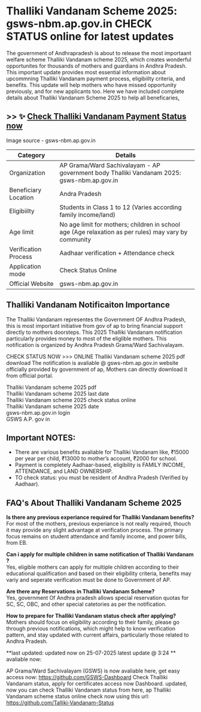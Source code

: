 # Thalliki Vandanam  Scheme 2025: gsws-nbm.ap.gov.in CHECK STATUS online for latest updates

The government of Andhrapradesh is about to release the most importaant welfare scheme Thalliki Vandanam  scheme 2025, which creates wonderful opportunites for thousands of mothers and guardians in Andhra Pradesh. This important update provides most essential information about upcommning Thalliki Vandanam  payment process, eligibiilty criteria, and benefits. This update will help mothers who have missed opportunity previously, and for new applicants too. Here we have included complete details about Thalliki Vandanam  Scheme 2025 to help all beneficaries[.
](https://b.hatena.ne.jp/cinimaworld/)
## >> ✨ [Check Thalliki Vandanam Payment Status now](https://en.dynews.net/talliki-vandanam-status/)

Image source - gsws-nbm.ap.gov.in

| Category | Details |
| --- | --- |
| Organization | AP Grama/Ward Sachivalayam - AP government body Thalliki Vandanam  2025: gsws-nbm.ap.gov.in |
| Beneficiary Location | Andra Pradesh |
| Eligibiilty | Students in Class 1 to 12 (Varies according family income/land) |
| Age limit | No age limit for mothers; children in school age (Age relaxation as per rules) may vary by community |
| Verification Process | Aadhaar verification + Attendance check |
| Application mode | Check Status Online |
| Official Website | gsws-nbm.ap.gov.in |

## Thalliki Vandanam  Notificaiton Importance

The Thalliki Vandanam  representes the Government OF Andhra Pradesh, this is most important initiative from gov of ap to bring financial support directly to mothers doorsteps. This 2025 Thalliki Vandanam  notification particularly provides money to most of the eliglible mothers. This notification is organized by Andhra Pradesh Grama/Ward Sachivalayam.

CHECK STATUS NOW &gt;&gt;&gt; ONLINE Thalliki Vandanam  scheme 2025 pdf download The notification is avaliable @ gsws-nbm.ap.gov.in website officially provided by government of ap, Mothers can directly download it from official portal.

Thalliki Vandanam  scheme 2025 pdf\
Thalliki Vandanam  scheme 2025 last date\
Thalliki Vandanam  scheme 2025 check status online\
Thalliki Vandanam  scheme 2025 date\
gsws-nbm.ap.gov.in login\
GSWS A.P. gov in

## Important NOTES:

- There are various benefits avaliable for Thalliki Vandanam  like, ₹15000 per year per child, ₹13000 to mother’s account, ₹2000 for school.
- Payment is completely Aadhaar-based, eligibility is FAMILY INCOME, ATTENDANCE, and LAND OWNERSHIP.
- TO check status: you must be resident of Andhra Pradesh (Verified by Aadhaar).

## FAQ's About Thalliki Vandanam  Scheme 2025

**Is there any previous experiance required for Thalliki Vandanam  benefits?**\
For most of the mothers, previous experiance is not really required, thouch it may provide any slight advantage at verification process. The primary focus remains on student attendance and family income, and power bills, from EB.

**Can i apply for multiple children in same notification of Thalliki Vandanam ?**\
Yes, eligible mothers can apply for multiple children according to their educational qualification and based on their eligibility criteria, benefits may variy and seperate verification must be done to Government of AP.

**Are there any Reservations in Thalliki Vandanam  Scheme?**\
Yes, government Of Andhra pradesh allows special reservation quotas for SC, SC, OBC, and other special catetories as per the notification.

**How to prepare for Thalliki Vandanam  status check after applying?**\
Mothers should focus on eligibility according to their family, please go through previous notifications, which might help to know verification pattern, and stay updated with current affairs, particularly those related to Andhra Pradesh.

\*\*last updated: updated now on 25-07-2025 latest update @ 3:24 \*\* avaliable now:

AP Grama/Ward Sachivalayam (GSWS) is now avaliable here, get easy access now: https://github.com/GSWS-Dashboard Check Thalliki Vandanam  status, apply for certificates access now Dashboard. updated, now you can check Thalliki Vandanam  status from here, ap Thalliki Vandanam  scheme status online check now using this url: https://github.com/Talliki-Vandanam-Status
